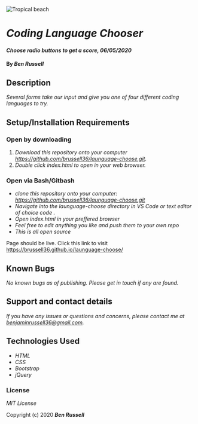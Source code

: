 ![Tropical beach](https://www.publicdomainpictures.net/pictures/150000/velka/tropical-beach-1454007190ZAK.jpg)

# _Coding Language Chooser_

#### _Choose radio buttons to get a score, 06/05/2020_

#### By _**Ben Russell**_

## Description

_Several forms take our input and give you one of four different coding languages to try._

## Setup/Installation Requirements

### Open by downloading

1. _Download this repository onto your computer https://github.com/brussell36/launguage-choose.git._
2. _Double click index.html to open in your web browser._

### Open via Bash/Gitbash

* _clone this repository onto your computer: https://github.com/brussell36/launguage-choose.git_
* _Navigate into the launguage-choose directory in VS Code or text editor of choice code ._
* _Open index.html in your preffered browser_
* _Feel free to edit anything you like and push them to your own repo_
* _This is all open source_

Page should be live. Click this link to visit https://brussell36.github.io/launguage-choose/
## Known Bugs

_No known bugs as of publishing. Please get in touch if any are found._

## Support and contact details

_If you have any issues or questions and concerns, please contact me at benjaminrussell36@gmail.com._

## Technologies Used

* _HTML_
* _CSS_
* _Bootstrap_
* _jQuery_

### License

*MIT License*

Copyright (c) 2020 **_Ben Russell_**